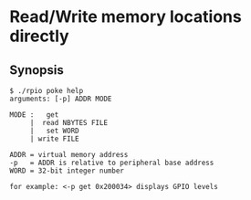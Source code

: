 # Read/Write memory locations directly

## Synopsis

```
$ ./rpio poke help
arguments: [-p] ADDR MODE

MODE :   get
     |  read NBYTES FILE
     |   set WORD
     | write FILE 

ADDR = virtual memory address
-p   = ADDR is relative to peripheral base address
WORD = 32-bit integer number

for example: <-p get 0x200034> displays GPIO levels
```
